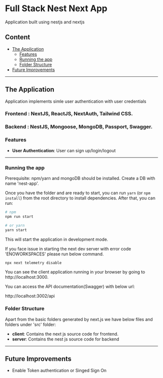 
# Full Stack Nest Next App

Application built using nestjs and nextjs

## Content

- [The Application](#the-application)
  - [Features](#features)
  - [Running the app](#running-the-app)
  - [Folder Structure](#running-unit-tests)
- [Future Improvements](#future-improvements)

---

## The Application
Application implements simle user authentication with 
user credentials

### Frontend : NextJS, ReactJS, NextAuth, Tailwind CSS.
### Backend : NestJS, Mongoose, MongoDB, Passport, Swagger.

### Features

- **User Authentication**: User can sign up/login/logout

---

### Running the app

Prerequisite:
npm/yarn and  mongoDB should be installed.
Create a DB with name 'nest-app'.

Once you have the folder and are ready to start, you can run `yarn` (or `npm install`) from the root directory to install dependencies. After that, you can run:

```bash
# npm
npm run start

# or yarn
yarn start
```

This will start the application in development mode.

If you face issue in starting the next dev server with error code 'ENOWORKSPACES' please run below command.


```bash
npx next telemetry disable
```

You can see the client application running in your browser by going to http://localhost:3000.

You can access the API documentation(Swagger) with below url:

http://localhost:3002/api


### Folder Structure

Apart from the basic folders generated by next.js we have below files and folders under 'src' folder:

- **client**: Contains the next js source code for frontend.
- **server**: Contains the nest js source code for backend

---

## Future Improvements

- Enable Token authentication or Singed Sign On
